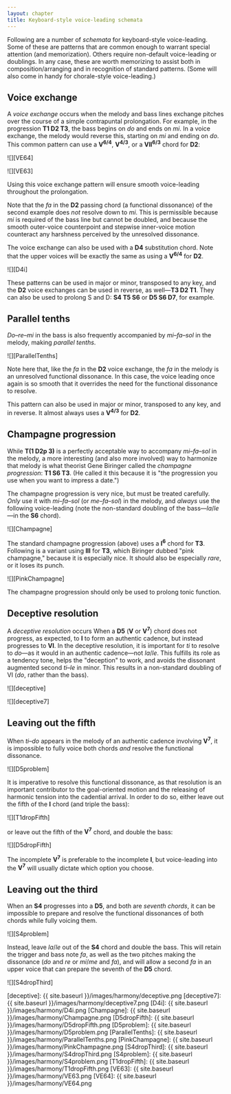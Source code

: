 ```yaml
---
layout: chapter
title: Keyboard-style voice-leading schemata
---
```


Following are a number of *schemata* for keyboard-style voice-leading. Some of these are patterns that are common enough to warrant special attention (and memorization). Others require non-default voice-leading or doublings. In any case, these are worth memorizing to assist both in composition/arranging and in recognition of standard patterns. (Some will also come in handy for chorale-style voice-leading.)


## Voice exchange ##

A *voice exchange* occurs when the melody and bass lines exchange pitches over the course of a simple contrapuntal prolongation. For example, in the progression **T1 D2 T3**, the bass begins on *do* and ends on *mi*. In a voice exchange, the melody would reverse this, starting on *mi* and ending on *do*. This common pattern can use a **V<sup>6/4</sup>**, **V<sup>4/3</sup>**, or a **VII<sup>6/3</sup>** chord for **D2**:

![][VE64]

![][VE63]

Using this voice exchange pattern will ensure smooth voice-leading throughout the prolongation.

Note that the *fa* in the **D2** passing chord (a functional dissonance) of the second example does *not* resolve down to *mi*. This is permissible because *mi* is required of the bass line but cannot be doubled, and because the smooth outer-voice counterpoint and stepwise inner-voice motion counteract any harshness perceived by the unresolved dissonance.

The voice exchange can also be used with a **D4** substitution chord. Note that the upper voices will be exactly the same as using a **V<sup>6/4</sup>** for **D2**.

![][D4i] 

These patterns can be used in major or minor, transposed to any key, and the **D2** voice exchanges can be used in reverse, as well—**T3 D2 T1**. They can also be used to prolong S and D: **S4 T5 S6** or **D5 S6 D7**, for example.


## Parallel tenths ##

*Do–re–mi* in the bass is also frequently accompanied by *mi–fa–sol* in the melody, making *parallel tenths*.

![][ParallelTenths]

Note here that, like the *fa* in the **D2** voice exchange, the *fa* in the melody is an unresolved functional dissonance. In this case, the voice leading once again is so smooth that it overrides the need for the functional dissonance to resolve.

This pattern can also be used in major or minor, transposed to any key, and in reverse. It almost always uses a **V<sup>4/3</sup>** for **D2**.

## Champagne progression ##

While **T(1 D2p 3)** is a perfectly acceptable way to accompany *mi–fa–sol* in the melody, a more interesting (and also more involved) way to harmonize that melody is what theorist Gene Biringer called the *champagne progression*: **T1 S6 T3**. (He called it this because it is "the progression you use when you want to impress a date.")

The champagne progression is very nice, but must be treated carefully. *Only* use it with *mi–fa–sol* (or *me–fa–sol*) in the melody, and *always* use the following voice-leading (note the non-standard doubling of the bass—*la*/*le*—in the **S6** chord).

![][Champagne]

The standard champagne progression (above) uses a **I<sup>6</sup>** chord for **T3**. Following is a variant using **III** for **T3**, which Biringer dubbed "pink champagne," because it is especially nice. It should also be especially *rare*, or it loses its punch. 

![][PinkChampagne]

The champagne progression should only be used to prolong tonic function.

## Deceptive resolution ##

A *deceptive resolution* occurs When a **D5** (**V** or **V<sup>7</sup>**) chord does not progress, as expected, to **I**  to form an authentic cadence, but instead progresses to **VI**. In the deceptive resolution, it is important for *ti* to resolve to *do*—as it would in an authentic cadence—not *la*/*le*. This fulfills its role as a tendency tone, helps the "deception" to work, and avoids the dissonant augmented second *ti*–*le* in minor. This results in a non-standard doubling of VI (*do*, rather than the bass).

![][deceptive]

![][deceptive7]

## Leaving out the fifth ##

When *ti*–*do* appears in the melody of an authentic cadence involving **V<sup>7</sup>**, it is impossible to fully voice both chords *and* resolve the functional dissonance.

![][D5problem]

It is imperative to resolve this functional dissonance, as that resolution is an important contributor to the goal-oriented motion and the releasing of harmonic tension into the cadential arrival. In order to do so, either leave out the fifth of the **I** chord (and triple the bass):

![][T1dropFifth]

or leave out the fifth of the **V<sup>7</sup>** chord, and double the bass:

![][D5dropFifth]

The incomplete **V<sup>7</sup>** is preferable to the incomplete **I**, but voice-leading into the **V<sup>7</sup>** will usually dictate which option you choose.

## Leaving out the third ##

When an **S4** progresses into a **D5**, and both are *seventh chords*, it can be impossible to prepare and resolve the functional dissonances of both chords while fully voicing them.

![][S4problem]

Instead, leave *la*/*le* out of the **S4** chord and double the bass. This will retain the trigger and bass note *fa*, as well as the two pitches making the dissonance (*do* and *re* or *mi*/*me* and *fa*), and will allow a second *fa* in an upper voice that can prepare the seventh of the **D5** chord.

![][S4dropThird]


[deceptive]: {{ site.baseurl }}/images/harmony/deceptive.png
[deceptive7]: {{ site.baseurl }}/images/harmony/deceptive7.png
[D4i]: {{ site.baseurl }}/images/harmony/D4i.png
[Champagne]: {{ site.baseurl }}/images/harmony/Champagne.png
[D5dropFifth]: {{ site.baseurl }}/images/harmony/D5dropFifth.png
[D5problem]: {{ site.baseurl }}/images/harmony/D5problem.png
[ParallelTenths]: {{ site.baseurl }}/images/harmony/ParallelTenths.png
[PinkChampagne]: {{ site.baseurl }}/images/harmony/PinkChampagne.png
[S4dropThird]: {{ site.baseurl }}/images/harmony/S4dropThird.png
[S4problem]: {{ site.baseurl }}/images/harmony/S4problem.png
[T1dropFifth]: {{ site.baseurl }}/images/harmony/T1dropFifth.png
[VE63]: {{ site.baseurl }}/images/harmony/VE63.png
[VE64]: {{ site.baseurl }}/images/harmony/VE64.png